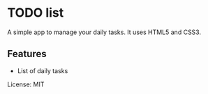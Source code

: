 # TODO list
A simple app to manage your daily tasks.
It uses HTML5 and CSS3.

## Features
* List of daily tasks

License: MIT